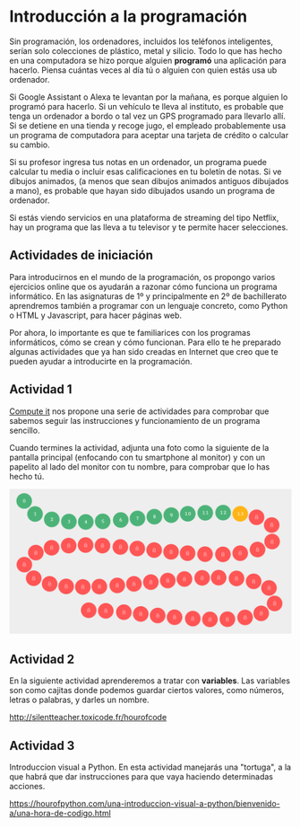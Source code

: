 # Introducción a la programación

Sin programación, los ordenadores, incluidos los teléfonos inteligentes, serían solo colecciones de plástico, metal y silicio. Todo lo que has hecho en una computadora se hizo porque alguien **programó** una aplicación para hacerlo. Piensa cuántas veces al día tú o alguien con quien estás usa ub ordenador.

Si Google Assistant o Alexa te levantan por la mañana, es porque alguien lo programó para hacerlo. Si un vehículo te lleva al instituto, es probable que tenga un ordenador a bordo o tal vez un GPS programado para llevarlo allí. Si se detiene en una tienda y recoge jugo, el empleado probablemente usa un programa de computadora para aceptar una tarjeta de crédito o calcular su cambio. 

Si su profesor ingresa tus notas en un ordenador, un programa puede calcular tu media o incluir esas calificaciones en tu boletín de notas. Si ve dibujos animados, (a menos que sean dibujos animados antiguos dibujados a mano), es probable que hayan sido dibujados usando un programa de ordenador. 

Si estás viendo servicios en una plataforma de streaming del tipo Netflix, hay un programa que las lleva a tu televisor y te permite hacer selecciones.

## Actividades de iniciación

Para introducirnos en el mundo de la programación, os propongo varios ejercicios online que os ayudarán a razonar cómo funciona un programa informático. En las asignaturas de 1º y principalmente en 2º de bachillerato aprendremos también a programar con un lenguaje concreto, como Python o HTML y Javascript, para hacer páginas web.

Por ahora, lo importante es que te familiarices con los programas informáticos, cómo se crean y cómo funcionan. Para ello te he preparado algunas actividades que ya han sido creadas en Internet que creo que te pueden ayudar a introducirte en la programación.

## Actividad 1

[Compute it](http://compute-it.toxicode.fr/?hour-of-code) nos propone una serie de actividades para comprobar que sabemos seguir las instrucciones y funcionamiento de un programa sencillo. 

Cuando termines la actividad, adjunta una foto como la siguiente de la pantalla principal (enfocando con tu smartphone al monitor) y con un papelito al lado del monitor con tu nombre, para comprobar que lo has hecho tú.

![](img/2020-04-22-12-24-32.png)

## Actividad 2

En la siguiente actividad aprenderemos a tratar con **variables**. Las variables son como cajitas donde podemos guardar ciertos valores, como números, letras o palabras, y darles un nombre.

http://silentteacher.toxicode.fr/hourofcode

## Actividad 3

Introduccion visual a Python. En esta actividad manejarás una "tortuga", a la que habrá que dar instrucciones para que vaya haciendo determinadas acciones.

https://hourofpython.com/una-introduccion-visual-a-python/bienvenido-a/una-hora-de-codigo.html

